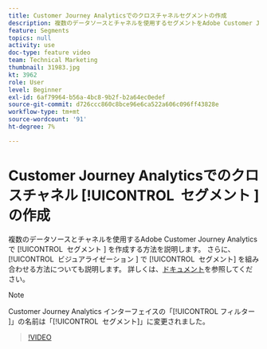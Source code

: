 ```yaml
---
title: Customer Journey Analyticsでのクロスチャネルセグメントの作成
description: 複数のデータソースとチャネルを使用するセグメントをAdobe Customer Journey Analyticsで作成する方法について説明します。 さらに、ビジュアライゼーションでセグメントを組み合わせる方法についても説明します。
feature: Segments
topics: null
activity: use
doc-type: feature video
team: Technical Marketing
thumbnail: 31983.jpg
kt: 3962
role: User
level: Beginner
exl-id: 6af79964-b56a-4bc8-9b2f-b2a64ec0edef
source-git-commit: d726ccc860c8bce96e6ca522a606c096ff43828e
workflow-type: tm+mt
source-wordcount: '91'
ht-degree: 7%

---
```


# Customer Journey Analyticsでのクロスチャネル [!UICONTROL &#x200B; セグメント &#x200B;] の作成

複数のデータソースとチャネルを使用するAdobe Customer Journey Analyticsで [!UICONTROL &#x200B; セグメント &#x200B;] を作成する方法を説明します。 さらに、[!UICONTROL &#x200B; ビジュアライゼーション &#x200B;] で [!UICONTROL &#x200B; セグメント &#x200B;] を組み合わせる方法についても説明します。 詳しくは、[ドキュメント](https://experienceleague.adobe.com/en/docs/analytics-platform/using/cja-components/cja-segments/filters-overview)を参照してください。

>[!NOTE]
>
> Customer Journey Analytics インターフェイスの「[!UICONTROL &#x200B; フィルター &#x200B;]」の名前は「[!UICONTROL &#x200B; セグメント &#x200B;]」に変更されました。

>[!VIDEO](https://video.tv.adobe.com/v/31983/?quality=12&learn=on)
